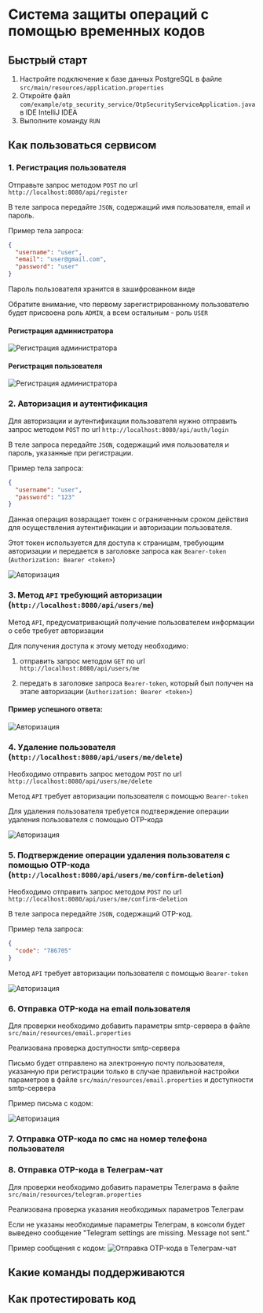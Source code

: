 # Система защиты операций с помощью временных кодов

## Быстрый старт

1. Настройте подключение к базе данных PostgreSQL в файле `src/main/resources/application.properties`
2. Откройте файл `com/example/otp_security_service/OtpSecurityServiceApplication.java` в IDE IntelliJ IDEA
3. Выполните команду `RUN`

## Как пользоваться сервисом

### 1. Регистрация пользователя

Отправьте запрос методом `POST` по url `http://localhost:8080/api/register`

В теле запроса передайте `JSON`, содержащий имя пользователя, email и пароль.

Пример тела запроса:

```json
{
  "username": "user",
  "email": "user@gmail.com",
  "password": "user"
}
```
Пароль пользователя хранится в зашифрованном виде

Обратите внимание, что первому зарегистрированному пользователю будет присвоена роль `ADMIN`, а всем остальным - роль `USER`

#### Регистрация администратора
![Регистрация администратора](img/register-admin.png)

#### Регистрация пользователя
![Регистрация администратора](img/register-user.png)

### 2. Авторизация и аутентификация

Для авторизации и аутентификации пользователя нужно отправить запрос методом `POST` по url `http://localhost:8080/api/auth/login`

В теле запроса передайте `JSON`, содержащий имя пользователя и пароль, указанные при регистрации.

Пример тела запроса:

```json
{
  "username": "user",
  "password": "123"
}
```

Данная операция возвращает токен с ограниченным сроком действия для осуществления аутентификации и авторизации пользователя.

Этот токен используется для доступа к страницам, требующим авторизации и передается в заголовке запроса как `Bearer-token` (`Authorization: Bearer <token>`)

![Авторизация](img/auth.png)

### 3. Метод `API` требующий авторизации (`http://localhost:8080/api/users/me`)

Метод `API`, предусматривающий получение пользователем информации о себе требует авторизации

Для получения доступа к этому методу необходимо:

1) отправить запрос методом `GET` по url `http://localhost:8080/api/users/me`

2) передать в заголовке запроса `Bearer-token`, который был получен на этапе авторизации (`Authorization: Bearer <token>`)

#### Пример успешного ответа:

![Авторизация](img/me-access-success.png)

### 4. Удаление пользователя (`http://localhost:8080/api/users/me/delete`)

Необходимо отправить запрос методом `POST` по url `http://localhost:8080/api/users/me/delete`

Метод `API` требует авторизации пользователя с помощью `Bearer-token`

Для удаления пользователя требуется подтверждение операции удаления пользователя с помощью OTP-кода

![Авторизация](img/me-delete.png)

### 5. Подтверждение операции удаления пользователя с помощью OTP-кода (`http://localhost:8080/api/users/me/confirm-deletion`)

Необходимо отправить запрос методом `POST` по url `http://localhost:8080/api/users/me/confirm-deletion`

В теле запроса передайте `JSON`, содержащий OTP-код.

Пример тела запроса:

```json
{
  "code": "786705"
}
```

Метод `API` требует авторизации пользователя с помощью `Bearer-token`

![Авторизация](img/me-confitm-deletion.png)

### 6. Отправка OTP-кода на email пользователя

Для проверки необходимо добавить параметры smtp-сервера в файле `src/main/resources/email.properties`

Реализована проверка доступности smtp-сервера

Письмо будет отправлено на электронную почту пользователя, указанную при регистрации только в случае правильной настройки параметров в файле `src/main/resources/email.properties` и доступности smtp-сервера

Пример письма с кодом:

![Авторизация](img/mail-send.png)

### 7. Отправка OTP-кода по смс на номер телефона пользователя

### 8. Отправка OTP-кода в Телеграм-чат

Для проверки необходимо добавить параметры Телеграма в файле `src/main/resources/telegram.properties`

Реализована проверка указания необходимых параметров Телеграм

Если не указаны необходимые параметры Телеграм, в консоли будет выведено сообщение "Telegram settings are missing. Message not sent."

Пример сообщения с кодом:
![Отправка OTP-кода в Телеграм-чат](img/telegram-send.png)

## Какие команды поддерживаются

## Как протестировать код